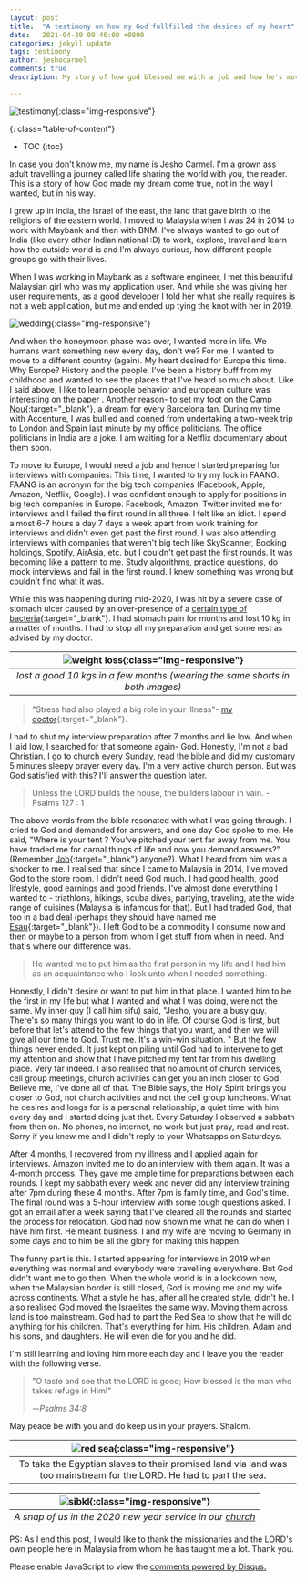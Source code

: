 ```yaml
---
layout: post
title:  "A testimony on how my God fullfilled the desires of my heart"
date:   2021-04-20 09:40:00 +0800
categories: jekyll update
tags: testimony
author: jeshocarmel
comments: true
description: My story of how god blessed me with a job and how he's moving us across continents in the midst of a global lockdown.

---
```


![testimony](/assets/images/testimony.jpg){:class="img-responsive"}


{: class="table-of-content"}
* TOC
{:toc}

In case you don't know me, my name is Jesho Carmel. I'm a grown ass adult travelling a journey called life sharing the world with you, the reader. This is a story of how God made my dream come true, not in the way I wanted, but in his way.

I grew up in India, the Israel of the east, the land that gave birth to the religions of the eastern world. I moved to Malaysia when I was 24 in 2014 to work with Maybank and then with BNM. I've always wanted to go out of India (like every other Indian national :D) to work, explore, travel and learn how the outside world is and I'm always curious, how different people groups go with their lives. 

When I was working in Maybank as a software engineer, I met this beautiful Malaysian girl who was my application user. And while she was giving her user requirements, as a good developer I told her what she really requires is not a web application, but me and ended up tying the knot with her in 2019.

![wedding](/assets/images/wedding.png){:class="img-responsive"}


And when the honeymoon phase was over, I wanted more in life. We humans want something new every day, don't we? For me, I wanted to move to a different country (again). My heart desired for Europe this time. Why Europe? History and the people. I've  been a history buff from my childhood and wanted to see the places that I've heard so much about. Like I said above, I like to learn people behavior and european culture was interesting on the paper . Another reason- to set my foot on the [Camp Nou](https://en.wikipedia.org/wiki/Camp_Nou){:target="_blank"}, a dream for every Barcelona fan. During my time with Accenture, I was bullied and conned from undertaking a two-week trip to London and Spain last minute by my office politicians. The office politicians in India are a joke. I am waiting for a Netflix documentary about them soon.

To move to Europe, I would need a job and hence I started preparing for interviews with companies. This time, I wanted to try my luck in FAANG. FAANG is an acronym for the big tech companies (Facebook, Apple, Amazon, Netflix, Google). I was confident enough to apply for positions in big tech companies in Europe. Facebook, Amazon, Twitter invited me for interviews and I failed the first round in all three. I felt like an idiot. I spend almost 6-7 hours a day 7 days a week apart from work training for interviews and didn't even get past the first round. I was also attending interviews with companies that weren't big tech like SkyScanner, Booking holdings, Spotify, AirAsia, etc. but I couldn't get past the first rounds. It was becoming like a pattern to me. Study algorithms, practice questions, do mock interviews and fail in the first round. I knew something was wrong but couldn't find what it was.

 While this was happening during mid-2020, I was hit by a severe case of stomach ulcer caused by an over-presence of a [certain type of bacteria](https://www.google.com/search?kgmid=/m/01cb_k&hl=en-MY&q=Helicobacter+pylori&kgs=3391d25582218f5d&shndl=0&source=sh/x/kp&entrypoint=sh/x/kp){:target="_blank"}. I had stomach pain for months and lost 10 kg in a matter of months. I had to stop all my preparation and get some rest as advised by my doctor. 

 | ![weight loss](/assets/images/weight_loss.png){:class="img-responsive"} |
|:--:|
| *lost a good 10 kgs in a few months (wearing the same shorts in both images)* |

 
 > "Stress had also played a big role in your illness"- [my doctor](https://www.nsr.org.my/list1viewdetails.asp?Account=1625){:target="_blank"}. 
 
 I had to shut my interview preparation after 7 months and lie low. And when I laid low, I searched for that someone again- God. Honestly, I'm not a bad Christian. I go to church every Sunday, read the bible and did my customary 5 minutes sleepy prayer every day. I'm a very active church person. But was God satisfied with this? I'll answer the question later.

 > Unless the LORD builds the house, the builders labour in vain. - Psalms 127 : 1

The above words from the bible resonated with what I was going through. I cried to God and demanded for answers, and one day God spoke to me. He said, "Where is your tent ? You've pitched your tent far away from me. You have traded me for carnal things of life and now you demand answers?" (Remember [Job](https://en.wikipedia.org/wiki/Job_biblical_figure){:target="_blank"} anyone?). What I heard from him was a shocker to me. I realised that since I came to Malaysia in 2014, I've moved God to the store room. I didn't need God much. I had good health, good lifestyle, good earnings and good friends. I've almost done everything I wanted to -  triathlons, hikings, scuba dives, partying, traveling, ate the wide range of cuisines (Malaysia is infamous for that). But I had traded God, that too in a bad deal (perhaps they should have named me [Esau](https://en.wikipedia.org/wiki/Esau){:target="_blank"}). I left God to be a commodity I consume now and then or maybe to a person from whom I get stuff from when in need. And that's where our difference was.

> He wanted me to put him as the first person in my life and I had him as an acquaintance who I look unto when I needed something. 


Honestly, I didn't desire or want to put him in that place. I wanted him to be the first in my life but what I wanted and what I was doing, were not the same. My inner guy (I call him sifu) said, "Jesho, you are a busy guy. There's so many things you want to do in life. Of course God is first, but before that let's attend to the few things that you want, and then we will give all our time to God. Trust me. It's a win-win situation. " But the few things never ended. It just kept on piling until God had to intervene to get my attention and show that I have pitched my tent far from his dwelling place. Very far indeed. I also realised that no amount of church services, cell group meetings, church activities can get you an inch closer to God. Believe me, I've done all of that. The Bible says, the Holy Spirit brings you closer to God, not church activities and not the cell group luncheons. What he desires and longs for is a personal relationship, a quiet time with him every day and I started doing just that. Every Saturday I observed a sabbath from then on. No phones, no internet, no work but just pray, read and rest. Sorry if you knew me and I didn't reply to your Whatsapps on Saturdays.

After 4 months, I recovered from my illness and I applied again for interviews. Amazon invited me to do an interview with them again. It was a 4-month process. They gave me ample time for preparations between each rounds. I kept my sabbath every week and never did any interview training after 7pm during these 4 months. After 7pm is family time, and God's time. The final round was a 5-hour interview with some tough questions asked. I got an email after a week saying that I've cleared all the rounds and started the process for relocation. God had now shown me what he can do when I have him first. He meant business. I and my wife are moving to Germany in some days and to him be all the glory for making this happen.

The funny part is this. I started appearing for interviews in 2019 when everything was normal and everybody were travelling everywhere. But God didn't want me to go then. When the whole world is in a lockdown now, when the Malaysian border is still closed, God is moving me and my wife across continents. What a style he has, after all he created style, didn't he. I also realised God moved the Israelites the same way. Moving them across land is too mainstream. God had to part the Red Sea to show that he will do anything for his children. That's everything for him. His children. Adam and his sons, and daughters. He will even die for you and he did.

I'm still learning and loving him more each day and I leave you the reader with the following verse.

> "O taste and see that the LORD is good; How blessed is the man who takes refuge in Him!"
>
> --<cite>Psalms 34:8</cite>

May peace be with you and do keep us in your prayers. Shalom. 

| ![red sea ](/assets/images/red_sea.gif){:class="img-responsive"} |
|:--:|
| To take the Egyptian slaves to their promised land via land was too mainstream for the LORD. He had to part the sea. |






| ![sibkl ](/assets/images/sibkl.jpg){:class="img-responsive"} |
|:--:|
| *A snap of us in the 2020 new year service in our [church](https://sibkl.org.my/)* |

PS: As I end this post, I would like to thank the missionaries and the LORD's own people here in Malaysia from whom he has taught me a lot. Thank you.


<div id="disqus_thread"></div>
<script>

/**
*  RECOMMENDED CONFIGURATION VARIABLES: EDIT AND UNCOMMENT THE SECTION BELOW TO INSERT DYNAMIC VALUES FROM YOUR PLATFORM OR CMS.
*  LEARN WHY DEFINING THESE VARIABLES IS IMPORTANT: https://disqus.com/admin/universalcode/#configuration-variables*/
/*
var disqus_config = function () {
this.page.url = PAGE_URL;  // Replace PAGE_URL with your page's canonical URL variable
this.page.identifier = PAGE_IDENTIFIER; // Replace PAGE_IDENTIFIER with your page's unique identifier variable
};
*/
(function() { // DON'T EDIT BELOW THIS LINE
var d = document, s = d.createElement('script');
s.src = 'https://jeshocarmel-github-io.disqus.com/embed.js';
s.setAttribute('data-timestamp', +new Date());
(d.head || d.body).appendChild(s);
})();
</script>
<noscript>Please enable JavaScript to view the <a href="https://disqus.com/?ref_noscript">comments powered by Disqus.</a></noscript>
                            